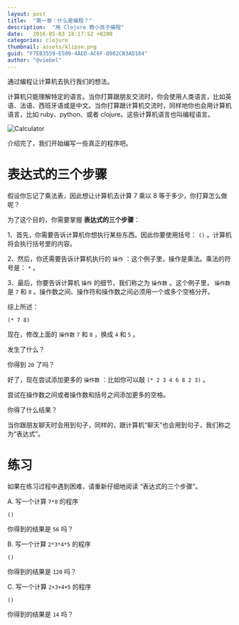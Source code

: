 ```yaml
---
layout: post
title:  "第一章：什么是编程？"
description:  "用 Clojure 教小孩子编程"
date:   2016-05-03 18:17:52 +0200
categories: clojure
thumbnail: assets/klipse.png
guid: "F7EB3559-E509-4AED-AC6F-D902CB3AD184"
author: "@viebel"
---
```



通过编程让计算机去执行我们的想法。

计算机只能理解特定的语言。当你打算跟朋友交流时，你会使用人类语言，比如英语、法语、西班牙语或是中文。当你打算跟计算机交流时，同样地你也会用计算机语言，比如 ruby、python、或者 clojure。这些计算机语言也叫编程语言。


![Calculator](/assets/images/calc.jpg)


介绍完了，我们开始编写一些真正的程序吧。

#  表达式的三个步骤

假设你忘记了乘法表，因此想让计算机去计算 7 乘以 8 等于多少，你打算怎么做呢？

为了这个目的，你需要掌握 **表达式的三个步骤**：

1、首先，你需要告诉计算机你想执行某些东西。因此你要使用括号： `()` 。计算机将会执行括号里的内容。

2、然后，你还需要告诉计算机执行的 `操作` ：这个例子里，操作是乘法。乘法的符号是： `*` 。

3、最后，你要告诉计算机 `操作` 的细节，我们称之为 `操作数` 。这个例子里， `操作数` 是 `7` 和 `8` 。操作数之间、操作符和操作数之间必须用一个或多个空格分开。

综上所述：

~~~klipse
(* 7 8)
~~~


现在，修改上面的 `操作数` `7` 和 `8` ，换成 `4` 和 `5` 。

发生了什么？

你得到 `20` 了吗？


好了，现在尝试添加更多的 `操作数` ：比如你可以敲 `(* 2 3 4 6 8 2 3)` 。

尝试在操作数之间或者操作数和括号之间添加更多的空格。

你得了什么结果？

当你跟朋友聊天时会用到句子，同样的，跟计算机“聊天”也会用到句子，我们称之为“表达式”。

# 练习

如果在练习过程中遇到困难，请重新仔细地阅读 “表达式的三个步骤”。

A. 写一个计算 `7*8` 的程序

~~~klipse
()
~~~

你得到的结果是 `56` 吗？

B. 写一个计算 `2*3*4*5` 的程序

~~~klipse
()
~~~

你得到的结果是 `120` 吗？

C. 写一个计算 `2+3+4+5` 的程序

~~~klipse
()
~~~

你得到的结果是 `14` 吗？


